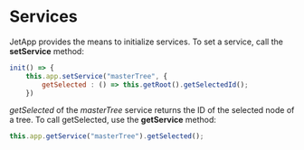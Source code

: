 # Services

JetApp provides the means to initialize services. To set a service, call the **setService** method:

```js
init() => {
	this.app.setService("masterTree", {
		getSelected : () => this.getRoot().getSelectedId();
	})
```

*getSelected* of the *masterTree* service returns the ID of the selected node of a tree. To call getSelected, use the **getService** method:

```js
this.app.getService("masterTree").getSelected();
```
